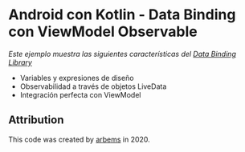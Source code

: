 # Android con Kotlin - Data Binding con ViewModel Observable

*Este ejemplo muestra las siguientes características del [Data Binding Library](https://developer.android.com/topic/libraries/data-binding/index.html)*

* Variables y expresiones de diseño
* Observabilidad a través de objetos LiveData
* Integración perfecta con ViewModel

## Attribution

This code was created by [arbems](https://github.com/arbems) in 2020.